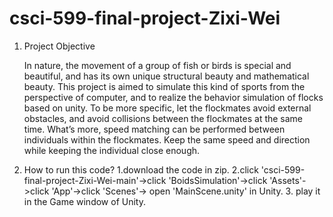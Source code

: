 # csci-599-final-project-Zixi-Wei
1) Project Objective


    In nature, the movement of a group of fish or birds is special and beautiful, and has its own unique structural beauty and mathematical beauty. This project is aimed to simulate this kind of sports from the perspective of computer, and to realize the behavior simulation of flocks based on unity. To be more specific, let the flockmates avoid external obstacles, and avoid collisions between the flockmates at the same time. What’s more, speed matching can be performed between individuals within the flockmates. Keep the same speed and direction while keeping the individual close enough.



2) How to run this code?
  1.download the code in zip. 2.click 'csci-599-final-project-Zixi-Wei-main'->click 'BoidsSimulation'->click 'Assets'->click 'App'->click 'Scenes'-> open 'MainScene.unity' in Unity. 3. play it in the Game window of Unity.
